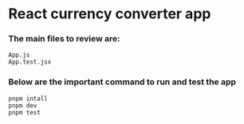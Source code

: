 # React currency converter app

### The main files to review are:
```
App.js
App.test.jsx
```

### Below are the important command to run and test the app
```
pnpm intall
pnpm dev 
pnpm test
```

